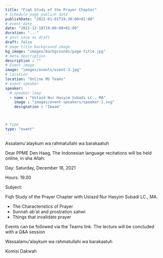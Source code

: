 ```yaml
---
title: "Fiqh Study of the Prayer Chapter"
# Schedule page publish date
publishDate: "2022-01-01T19:30:00+01:00"
# event date
date: "2021-12-18T19:00:00+01:00"
duration: "..."
# post save as draft
draft: false
# page title background image
bg_image: "images/backgrounds/page-title.jpg"
# meta description
description : ""
# Event image
image: "images/events/event-3.jpg"
# location
location: "Online MS Teams"
# event speaker
speaker:
  # speaker loop
  - name : "Ustazd Nur Hasyim Subadi LC., MA"
    image : "images/event-speakers/speaker-1.svg"
    designation : "Imaam"



# type
type: "event"
---
```


Assalamu'alaykum wa rahmatullahi wa barakaatuh

Dear PPME Den Haag, The Indonesian language recitations will be held online, in sha Allah:

Day: Saturday, December 18, 2021

Hours: 19.00

Subject:

Fiqh Study of the Prayer Chapter with Ustazd Nur Hasyim Subadi LC., MA.

* The Characteristics of Prayer
* Sunnah ab'at and prostration sahwi
* Things that invalidate prayer

Events can be followed via the Teams link.
The lecture will be concluded with a Q&A session

Wassalamu'alaykum wa rahmatullahi wa barakaatuh

Komisi Dakwah

